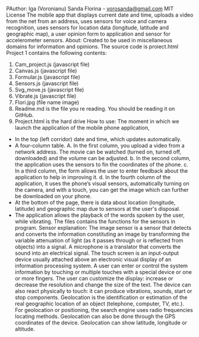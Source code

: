 PAuthor:  Iga (Voronianu) Sanda  Florina   - vorosanda@gmail.com
MIT  License
The mobile app that displays current date and time, uploads a video from the net from an address, uses sensors for voice and camera recognition, uses sensors for location data (longitude, latitude and geographic map), a user opinion form to application and sensor for accelerometer sensors.
About:
Created to be used in miscellaneous  domains for information and opinions.
The source code is proiect.html
Project 1 contains the following contents:
1. Cam_project.js (javascript file)
2. Canvas.js (javascript file)
3. Formular.js (javascript file)
4. Sensors.js (javascript file)
5. Svg_move.js (javascript file)
6. Vibrate.js (javascript file)
7. Flori.jpg (file name image)
8. Readme.md is the  file  you re reading. You  should  be  reading  it  on  GitHub.
9. Project.html is the hard drive
How to use:
The moment in which we launch the application of the mobile phone application,
- In the top (left corridor) date and time, which updates automatically.
- A four-column table.
A. In the first column, you upload a video from a network address. The movie can be watched (turned on, turned off, downloaded) and the volume can be adjusted.
b. In the second column, the application uses the sensors to fin the coordinates of the phone.
c. In a third column, the form allows the user to enter feedback about the application to help in improving it.
d. In the fourth column of the application, it uses the phone’s visual sensors, automatically turning on the camera, and with a touch, you can get the image which can further be downloaded on your phone.
- At the bottom of the page, there is  data about location (longitude, latitude) and geographic map due to sensors at the user's disposal.
- The application allows the playback of the words spoken by the user, while vibrating.
The files contains the functions for the sensors in program.
Sensor explanation:
The image sensor is a sensor that detects and converts the information constituting an image by transforming the variable attenuation of light (as it passes through or is reflected from objects) into a signal. 
A microphone is a translator that converts the sound into an electrical signal.
The touch screen is an input-output device usually attached above an electronic visual display of an information processing system. A user can enter or control the system information by touching or multiple touches with a special device or one or more fingers. The user can customize the display: increase or decrease the resolution and change the size of the text. The device can also react physically to touch: it can produce vibrations, sounds, start or stop components.
Geolocation is the identification or estimation of  the real geographic location of an object (telephone, computer, TV, etc.). For geolocation or positioning, the search engine uses radio frequencies locating methods. Geolocation can also be done through the GPS coordinates of the device. Geolocation can show latitude, longitude or altitude.
